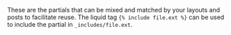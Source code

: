 These are the partials that can be mixed and matched by your layouts and posts to facilitate reuse.
The liquid tag `{% include file.ext %}` can be used to include the partial in `_includes/file.ext`. 
